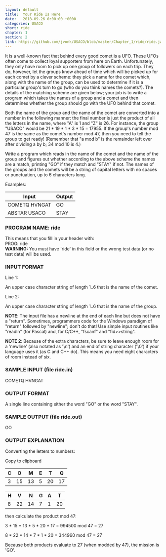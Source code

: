 ```yaml
---
layout: default
title:  Your Ride Is Here
date:   2018-09-26 0:00:00 +0000
categories: USACO
short: ride
chapter: 1
section: 2
link: https://github.com/jvonk/USACO/blob/master/Chapter_1/ride/ride.java
---
```


It is a well-known fact that behind every good comet is a UFO. These UFOs often come to collect loyal supporters from here on Earth. Unfortunately, they only have room to pick up one group of followers on each trip. They do, however, let the groups know ahead of time which will be picked up for each comet by a clever scheme: they pick a name for the comet which, along with the name of the group, can be used to determine if it is a particular group's turn to go (who do you think names the comets?). The details of the matching scheme are given below; your job is to write a program which takes the names of a group and a comet and then determines whether the group should go with the UFO behind that comet.

Both the name of the group and the name of the comet are converted into a number in the following manner: the final number is just the product of all the letters in the name, where "A" is 1 and "Z" is 26. For instance, the group "USACO" would be 21 \* 19 \* 1 \* 3 \* 15 = 17955. If the group's number mod 47 is the same as the comet's number mod 47, then you need to tell the group to get ready! (Remember that "a mod b" is the remainder left over after dividing a by b; 34 mod 10 is 4.)

Write a program which reads in the name of the comet and the name of the group and figures out whether according to the above scheme the names are a match, printing "GO" if they match and "STAY" if not. The names of the groups and the comets will be a string of capital letters with no spaces or punctuation, up to 6 characters long.

Examples:


| Input         | Output |
|---------------|--------|
| COMETQ HVNGAT | GO     |
| ABSTAR USACO  | STAY   |


### PROGRAM NAME: ride

This means that you fill in your header with:  
PROG: ride  
**WARNING:** You must have 'ride' in this field or the wrong test data (or no test data) will be used.

### INPUT FORMAT

Line 1:

An upper case character string of length 1..6 that is the name of the comet.

Line 2:

An upper case character string of length 1..6 that is the name of the group.

**NOTE**: The input file has a newline at the end of each line but does not have a "return". Sometimes, programmers code for the Windows paradigm of "return" followed by "newline"; don't do that! Use simple input routines like "readln" (for Pascal) and, for C/C++, "fscanf" and "fid>>string".

**NOTE 2**: Because of the extra characters, be sure to leave enough room for a 'newline' (also notated as '\\n') and an end of string character ('\\0') if your language uses it (as C and C++ do). This means you need eight characters of room instead of six.

### SAMPLE INPUT (file ride.in)

COMETQ
HVNGAT

### OUTPUT FORMAT

A single line containing either the word "GO" or the word "STAY".

### SAMPLE OUTPUT (file ride.out)

GO

### OUTPUT EXPLANATION

Converting the letters to numbers:

Copy to clipboard

| C | O  | M  | E | T  | Q  |
|---|----|----|---|----|----|
| 3 | 15 | 13 | 5 | 20 | 17 |
 
 
| H | V  | N  | G | A  | T  |
|---|----|----|---|----|----|
| 8 | 22 | 14 | 7 | 1  | 20 |

then calculate the product mod 47:

3 \* 15 \* 13 \* 5 \* 20 \* 17 = 994500 mod 47 = 27
 
8 \* 22 \* 14 \* 7 \*  1 \* 20 = 344960 mod 47 = 27

Because both products evaluate to 27 (when modded by 47), the mission is 'GO'.
